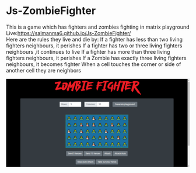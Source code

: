 # Js-ZombieFighter
This is a game which has fighters and zombies fighting in matrix playground <br>
Live:https://salmanma6.github.io/Js-ZombieFighter/ <br>
Here are the rules they live and die by:
If a fighter has less than two living fighters neighbours, it perishes
If a fighter has two or three living fighters neighbours ,it continues to live
If a fighter has more than three living fighters neighbours, it perishes
If a Zombie has exactly three living fighters neighbours, it becomes fighter
When a cell touches the corner or side of another cell they are neighbors

<img src="Zombie Fighter.png" />


